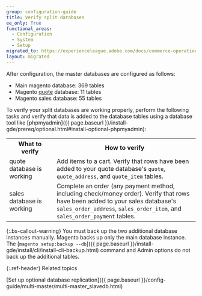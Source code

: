 ```yaml
---
group: configuration-guide
title: Verify split databases
ee_only: True
functional_areas:
  - Configuration
  - System
  - Setup
migrated_to: https://experienceleague.adobe.com/docs/commerce-operations/configuration-guide/storage/split-db/multi-master-verify.html
layout: migrated
---
```


After configuration, the master databases are configured as follows:

-  Main magento database: 369 tables
-  Magento [quote](https://glossary.magento.com/quote) database: 11 tables
-  Magento sales database: 55 tables

To verify your split databases are working properly, perform the following tasks and verify that data is added to the database tables using a database tool like [phpmyadmin]({{ page.baseurl }}/install-gde/prereq/optional.html#install-optional-phpmyadmin):

<table>
  <tbody>
     <col width="25%" />
     <col width="75%" />
     <tr>
        <th>What to verify</th>
        <th>How to verify</th>
     </tr>
  <tr>
     <td>quote database is working</td>
     <td>Add items to a cart. Verify that rows have been added to your quote database's <code>quote</code>, <code>quote_address</code>, and <code>quote_item</code> tables.</td>
  </tr>
  <tr>
     <td>sales database is working</td>
     <td>Complete an order (any payment method, including check/money order). Verify that rows have been added to your sales database's <code>sales_order_address</code>, <code>sales_order_item</code>, and <code>sales_order_payment</code> tables.</td>
  </tr>
  </tbody>
</table>

{:.bs-callout-warning}
You must back up the two additional database instances manually. Magento backs up only the main database instance. The [`magento setup:backup --db`]({{ page.baseurl }}/install-gde/install/cli/install-cli-backup.html) command and Admin options do not back up the additional tables.

{:.ref-header}
Related topics

[Set up optional database replication]({{ page.baseurl }}/config-guide/multi-master/multi-master_slavedb.html)
